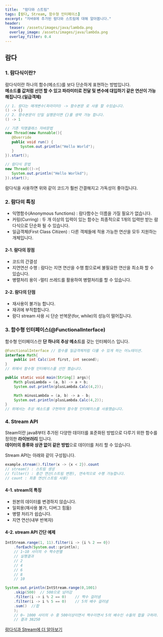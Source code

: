 ```yaml
---
title:  "람다와 스트림"
tags: [람다, Stream, 함수형 인터페이스]
excerpt: "자바8에 추가된 람다와 스트림에 대해 알아봅니다."
header:
  teaser: /assets/images/java/lambda.png
  overlay_image: /assets/images/java/lambda.png
  overlay_filter: 0.4
---
```


## 람다
### 1. 람다식이란?
 람다식이란 하나의 함수(메소드)를 보다 단순하게 표현하는 방법입니다.  
 __메소드를 값처럼 선언 할 수 있고 파라미터로 전달 및 변수에 대입하기 같은 연산이 가능해집니다.(일급객체)__
   
 ``` java
 // 1. 람다는 매개변수(파라미터) -> 함수본문 로 사용 할 수있습니다.
 () -> {}
 // 2. 함수본문이 단일 실행문이면 {}를 생략 가능 합니다.
 () -> 1

// 기존 익명클래스 자바문법
new Thread(new Runnable(){
    @Override
    public void run() {
        System.out.println("Hello World");
    }
}).start();

// 람다식 문법
new Thread(()->{
    System.out.println("Hello Worlkd");
}).start();
 ```
  
람다식을 사용하면 위와 같이 코드가 훨씬 간결해지고 가독성이 좋아집니다.  
  
### 2. 람다의 특징
- 익명함수(Anonymous functions) : 람다함수는 이름을 가질 필요가 없습니다.
- 커링(Curring) : 두 개 이상의 입력이 있는 함수는 최종적으로 1개의 입력만 받는 람다식으로 단순화 될 수 있습니다.
- 일급객체(First Class Citizen) : 다른 객체들에 적용 가능한 연산을 모두 지원하는 개체입니다.
  
#### 2-1. 람다의 장점
- 코드의 간결성
- 지연연산 수행 : 람다는 지연 연산을 수행 함으로써 불필요한 연산을 최소화 할 수 있습니다.
- 병렬처리 용이 -멀티 쓰레드를 활용하여 병렬처리를 할 수 있습니다.

#### 2-2. 람다의 단점
- 재사용이 불가능 합니다.
- 재귀에 부적합합니다.
- 람다 stream 사용 시 단순 반복문(for, while)의 성능이 떨어집니다.
  
### 3. 함수형 인터페이스(@FunctionalInterface)
함수형 인터페이스란 **단 하나의 추상 메소드**를 갖는 인터페이스 입니다.  
  
```java
@FunctionalInterface // 함수를 일급객체처럼 다룰 수 있게 하는 어노테이션.
interface Math{
    public int Calc(int first, int second);
}
// 위에서 함수형 인터페이스를 선언 했습니다.

public static void main(String[] args){
    Math plusLambda = (a, b) -> a + b;
    System.out.println(plusLambda.Calc(4,2));

    Math minusLambda = (a, b) -> a - b;
    System.out.println(plusLambda.Calc(4,2));
}
// 위에서는 추상 메소드를 구현하여 함수형 인터페이스를 사용했습니다.
```
  
### 4. Stream API
 Steam이란 java8부터 추가된 다양한 데이터를 표준화된 방법으로 다루기 위한 함수를 정의한 **라이브러리** 입니다.  
 **데이터의 종류와 상관 없이 같은 방법**으로 데이터를 처리 할 수 있습니다.  
  
Stream API는 아래와 같이 구성됩니다.
```java
example.stream().filter(x -> {x < 2}).count
// stream() : 스트림 생성
// filter() : 중간 연산(스트림 변환), 연속적으로 수행 가능합니다.
// count : 최종 연산(스트림 사용)
```

#### 4-1. stream의 특징
- 원본의 데이터를 변경하지 않습니다.
- 일회용(재사용 불가, 디버그 힘듦)
- 병렬 처리가 쉽습니다.
- 지연 연산(내부 반복자)

#### 4-2. stream API 간단 예제
```java
IntStream.range(1, 11).filter(i -> {i % 2 == 0})
    .forEach(System.out::println);
    // 1~10 사이의 수 짝수판별
    // 실행결과 
    // 2
    // 4
    // 6
    // 8
    // 10

System.out.println(IntStream.range(0,1001)
    .skip(500)  // 500으로 넘어감
    .filter(i -> i % 2 == 0)    // 짝수 걸러냄
    .filter(i -> i % 5 == 0)    // 5의 배수 걸러냄
    .sum()  //합
    );
    // 0~ 1000 사이의 수 중 500이상이면서 짝수이면서 5의 배수인 수들의 합을 구하라.
    // 결과 38250
```

[람다식과 Stream에 더 알아보기](https://khj93.tistory.com/entry/JAVA-%EB%9E%8C%EB%8B%A4%EC%8B%9DRambda%EB%9E%80-%EB%AC%B4%EC%97%87%EC%9D%B4%EA%B3%A0-%EC%82%AC%EC%9A%A9%EB%B2%95)